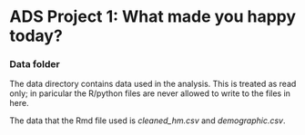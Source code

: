 # ADS Project 1: What made you happy today?
### Data folder

The data directory contains data used in the analysis. This is treated as read only; in paricular the R/python files are never allowed to write to the files in here. 

The data that the Rmd file used is *cleaned_hm.csv* and *demographic.csv*.

